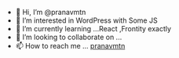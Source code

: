 - 👋 Hi, I’m @pranavmtn
- 👀 I’m interested in WordPress with Some JS
- 🌱 I’m currently learning ...React ,Frontity exactly
- 💞️ I’m looking to collaborate on ...
- 📫 How to reach me ... [pranavmtn](https://wordpress.org/support/users/pranavmtn/)

<!---
pranavmtn/pranavmtn is a ✨ special ✨ repository because its `README.md` (this file) appears on your GitHub profile.
You can click the Preview link to take a look at your changes.
--->
